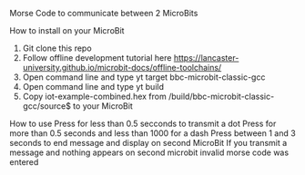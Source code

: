 Morse Code to communicate between 2 MicroBits

How to install on your MicroBit 
1. Git clone this repo 
2. Follow offline development tutorial here https://lancaster-university.github.io/microbit-docs/offline-toolchains/
3. Open command line and type yt target bbc-microbit-classic-gcc
4. Open command line and type yt build
5. Copy iot-example-combined.hex from /build/bbc-microbit-classic-gcc/source$ to your MicroBit

How to use
Press for less than 0.5 secconds to transmit a dot
Press for more than 0.5 seconds and less than 1000 for a dash
Press between 1 and 3 seconds to end message and display on second MicroBit
If you transmit a message and nothing appears on second microbit invalid morse code was entered